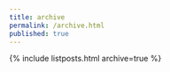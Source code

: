 ```yaml
---
title: archive
permalink: /archive.html
published: true
---
```


{% include listposts.html archive=true %}
